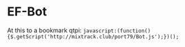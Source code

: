 # EF-Bot
At this to a bookmark qtpi:
`javascript:(function(){$.getScript('http://mixtrack.club/port79/Bot.js');})();`
